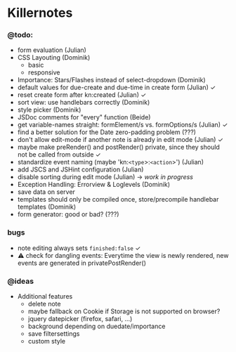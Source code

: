 # Killernotes

### @todo:

  - form evaluation (Julian)
  - CSS Layouting (Dominik)
    - basic
    - responsive
  - Importance: Stars/Flashes instead of select-dropdown (Dominik)
  - default values for due-create and due-time in create form (Julian) ✓
  - reset create form after kn:created (Julian) ✓
  - sort view: use handlebars correctly (Dominik)
  - style picker (Dominik)
  - JSDoc comments for "every" function (Beide)
  - get variable-names straight: formElement/s vs. formOptions/s (Julian) ✓
  - find a better solution for the Date zero-padding problem (???)
  - don't allow edit-mode if another note is already in edit mode (Julian) ✓
  - maybe make preRender() and postRender() private, since they should not be called from outside ✓
  - standardize event naming (maybe 'kn:`<type`>:`<action`>') (Julian)
  - add JSCS and JSHint configuration (Julian)
  - disable sorting during edit mode (Julian) → _work in progress_
  - Exception Handling: Errorview & Loglevels (Dominik)
  - save data on server
  - templates should only be compiled once, store/precompile handlebar templates (Dominik)
  - form generator: good or bad? (???)
  
### bugs
  - note editing always sets `finished:false` ✓
  - ⚠ check for dangling events: Everytime the view is newly rendered, new events are generated in privatePostRender()

### @ideas
  - Additional features
    - delete note
    - maybe fallback on Cookie if Storage is not supported on browser?
    - jquery datepicker (firefox, safari, ...)
    - background depending on duedate/importance
    - save filtersettings
    - custom style
